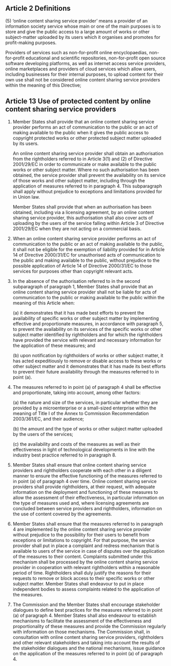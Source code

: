 ## Article 2 Definitions

(5) ‘online content sharing service provider’ means a provider of an information society service whose main or one of the main purposes is to store and give the public access to a large amount of works or other subject-matter uploaded by its users which it organises and promotes for profit-making purposes.

Providers of services such as non-for-profit online encyclopaedias, non-for-profit educational and scientific repositories, non-for-profit open source software developing platforms, as well as internet access service providers, online marketplaces and providers of cloud services which allow users, including businesses for their internal purposes, to upload content for their own use shall not be considered online content sharing service providers within the meaning of this Directive;

## Article 13 Use of protected content by online content sharing service providers

1.  Member States shall provide that an online content sharing service provider performs an act of communication to the public or an act of making available to the public when it gives the public access to copyright protected works or other protected subject matter uploaded by its users.

	An online content sharing service provider shall obtain an authorisation from the rightholders referred to in Article 3(1) and (2) of Directive 2001/29/EC in order to communicate or make available to the public works or other subject matter. Where no such authorisation has been obtained, the service provider shall prevent the availability on its service of those works and other subject matter, including through the application of measures referred to in paragraph 4. This subparagraph shall apply without prejudice to exceptions and limitations provided for in Union law.

	Member States shall provide that when an authorisation has been obtained, including via a licensing agreement, by an online content sharing service provider, this authorisation shall also cover acts of uploading by the users of the service falling within Article 3 of Directive 2001/29/EC when they are not acting on a commercial basis.

3.  When an online content sharing service provider performs an act of communication to the public or an act of making available to the public, it shall not be eligible for the exemption of liability provided for in Article 14 of Directive 2000/31/EC for unauthorised acts of communication to the public and making available to the public, without prejudice to the possible application of Article 14 of Directive 2000/31/EC to those services for purposes other than copyright relevant acts.

4.  In the absence of the authorisation referred to in the second subparagraph of paragraph 1, Member States shall provide that an online content sharing service provider shall not be liable for acts of communication to the public or making available to the public within the meaning of this Article when:

	(a) it demonstrates that it has made best efforts to prevent the availability of specific works or other subject matter by implementing effective and proportionate measures, in accordance with paragraph 5, to prevent the availability on its services of the specific works or other subject matter identified by rightholders and for which the rightholders have provided the service with relevant and necessary information for the application of these measures; and

	(b)  upon notification by rightholders of works or other subject matter, it has acted expeditiously to remove or disable access to these works or other subject matter and it demonstrates that it has made its best efforts to prevent their future availability through the measures referred to in point (a).

5.  The measures referred to in point (a) of paragraph 4 shall be effective and proportionate, taking into account, among other factors:

	(a) the nature and size of the services, in particular whether they are provided by a microenterprise or a small-sized enterprise within the meaning of Title I of the Annex to Commission Recommendation 2003/361/EC, and their audience;

	(b) the amount and the type of works or other subject matter uploaded by the users of the services;

	(c) the availability and costs of the measures as well as their effectiveness in light of technological developments in line with the industry best practice referred to in paragraph 8.

6. Member States shall ensure that online content sharing service providers and rightholders cooperate with each other in a diligent manner to ensure the effective functioning of the measures referred to in point (a) of paragraph 4 over time. Online content sharing service providers shall provide rightholders, at their request, with adequate information on the deployment and functioning of these measures to allow the assessment of their effectiveness, in particular information on the type of measures used and, where licensing agreements are concluded between service providers and rightholders, information on the use of content covered by the agreements.

7.  Member States shall ensure that the measures referred to in paragraph 4 are implemented by the online content sharing service provider without prejudice to the possibility for their users to benefit from exceptions or limitations to copyright. For that purpose, the service provider shall put in place a complaint and redress mechanism that is available to users of the service in case of disputes over the application of the measures to their content. Complaints submitted under this mechanism shall be processed by the online content sharing service provider in cooperation with relevant rightholders within a reasonable period of time. Rightholders shall duly justify the reasons for their requests to remove or block access to their specific works or other subject matter. Member States shall endeavour to put in place independent bodies to assess complaints related to the application of the measures.

8. The Commission and the Member States shall encourage stakeholder dialogues to define best practices for the measures referred to in point (a) of paragraph 4. Member States shall also endeavour to establish mechanisms to facilitate the assessment of the effectiveness and proportionality of these measures and provide the Commission regularly with information on those mechanisms. The Commission shall, in consultation with online content sharing service providers, rightholders and other relevant stakeholders and taking into account the results of the stakeholder dialogues and the national mechanisms, issue guidance on the application of the measures referred to in point (a) of paragraph 4.
